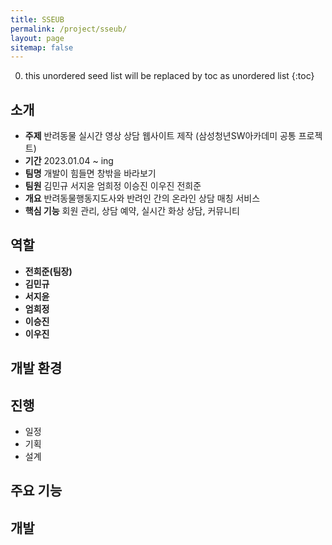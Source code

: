 ```yaml
---
title: SSEUB
permalink: /project/sseub/
layout: page
sitemap: false
---
```


<head>
  <style>
    ul {
      margin-bottom: 0px;
    }
    div.explain {
      font-size: 14px;
      padding-left: 39px;
    }
  </style>
</head>

0. this unordered seed list will be replaced by toc as unordered list
{:toc}

## 소개
- **주제** 반려동물 실시간 영상 상담 웹사이트 제작 (삼성청년SW아카데미 공통 프로젝트)
- **기간** 2023.01.04 ~ ing
- **팀명** 개발이 힘들면 창밖을 바라보기
- **팀원** 김민규 서지윤 엄희정 이승진 이우진 전희준
- **개요** 반려동물행동지도사와 반려인 간의 온라인 상담 매칭 서비스
- **핵심 기능** 회원 관리, 상담 예약, 실시간 화상 상담, 커뮤니티

## 역할
- **전희준(팀장)**
- **김민규**
- **서지윤**
- **엄희정**
- **이승진**
- **이우진**

## 개발 환경

## 진행
- 일정
- 기획
- 설계

## 주요 기능

## 개발 
